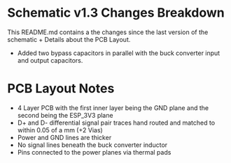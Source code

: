 ﻿
# Schematic v1.3 Changes Breakdown
This README.md contains a the changes since the last version of the schematic + Details about the PCB Layout.

- Added two bypass capacitors in parallel with the buck converter input and output capacitors.

# PCB Layout Notes

- 4 Layer PCB with the first inner layer being the GND plane and the second being the ESP_3V3 plane
- D+ and D- differential signal pair traces hand routed and matched to within 0.05 of a mm (+2 Vias)
- Power and GND lines are thicker
- No signal lines beneath the buck converter inductor
- Pins connected to the power planes via thermal pads